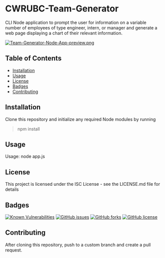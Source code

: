 # CWRUBC-Team-Generator

CLI Node application to prompt the user for information on a variable number of
employees of type engineer, intern, or manager and generate a web page
displaying a chart of their relevant information.

[![Team-Generator-Node-App-preview.png](https://i.postimg.cc/CKPVc0Wq/Team-Generator-Node-App-preview.png)](https://postimg.cc/f39FbGWz)

## Table of Contents
- [Installation](https://github.com/johannsp/CWRUBC-Team-Generator#Installation) 
- [Usage](https://github.com/johannsp/CWRUBC-Team-Generator#Usage) 
- [License](https://github.com/johannsp/CWRUBC-Team-Generator#License) 
- [Badges](https://github.com/johannsp/CWRUBC-Team-Generator#Badges) 
- [Contributing](https://github.com/johannsp/CWRUBC-Team-Generator#Contributing) 

## Installation

Clone this repository and initialize any required Node modules by running
> npm install

## Usage

Usage: node app.js

## License

This project is licensed under the ISC License -
see the LICENSE.md file for details

## Badges

[![Known Vulnerabilities](https://snyk.io/test/github/CWRUBC-Team-Generator/badge.svg?targetFile=package.json)](https://snyk.io/test/github/CWRUBC-Team-Generator)
[![GitHub issues](https://img.shields.io/github/issues/CWRUBC-Team-Generator)](https://img.shields.io/github/issues/CWRUBC-Team-Generator)
[![GitHub forks](https://img.shields.io/github/forks/CWRUBC-Team-Generator)](https://img.shields.io/github/forks/CWRUBC-Team-Generator)
[![GitHub license](https://img.shields.io/github/license/CWRUBC-Team-Generator)](https://img.shields.io/github/license/CWRUBC-Team-Generator)

## Contributing

After cloning this repository, push to a custom branch and create a pull request.

